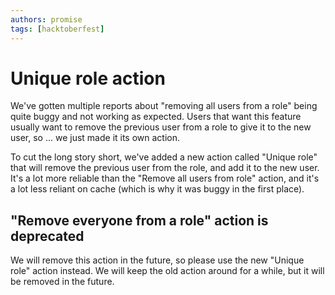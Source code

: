 ```yaml
---
authors: promise
tags: [hacktoberfest]
---
```



# Unique role action

We've gotten multiple reports about "removing all users from a role" being quite buggy and not working as expected. Users that want this feature usually want to remove the previous user from a role to give it to the new user, so ... we just made it its own action.

To cut the long story short, we've added a new action called "Unique role" that will remove the previous user from the role, and add it to the new user. It's a lot more reliable than the "Remove all users from role" action, and it's a lot less reliant on cache (which is why it was buggy in the first place).


## "Remove everyone from a role" action is deprecated

We will remove this action in the future, so please use the new "Unique role" action instead. We will keep the old action around for a while, but it will be removed in the future.